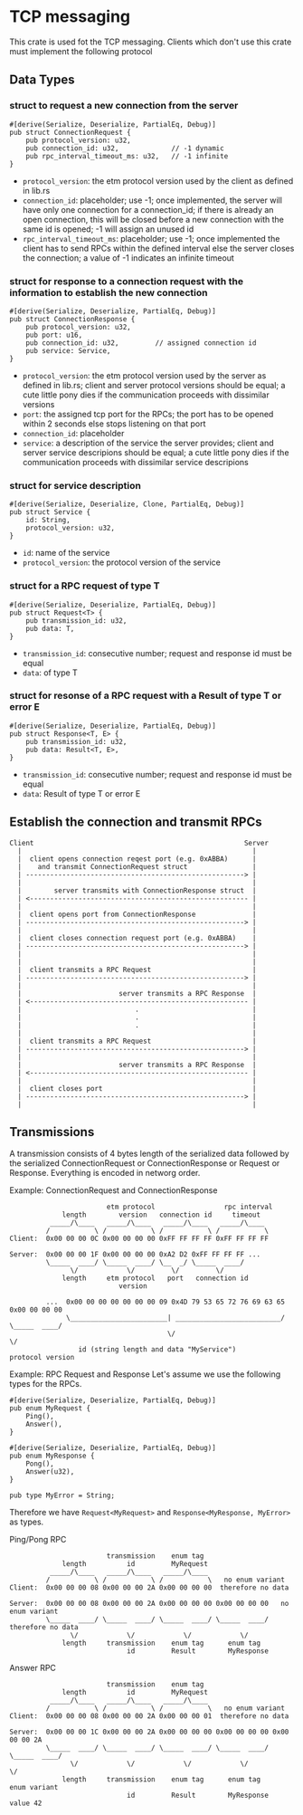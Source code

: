 # TCP messaging
This crate is used fot the TCP messaging. Clients which don't use this crate must implement the following protocol

## Data Types

### struct to request a new connection from the server

```
#[derive(Serialize, Deserialize, PartialEq, Debug)]
pub struct ConnectionRequest {
    pub protocol_version: u32,
    pub connection_id: u32,             // -1 dynamic
    pub rpc_interval_timeout_ms: u32,   // -1 infinite
}
```

+ `protocol_version`: the etm protocol version used by the client as defined in lib.rs
+ `connection_id`: placeholder; use -1; once implemented, the server will have only one connection for a connection_id; if there is already an open connection, this will be closed before a new connection with the same id is opened; -1 will assign an unused id
+ `rpc_interval_timeout_ms`: placeholder; use -1; once implemented the client has to send RPCs within the defined interval else the server closes the connection; a value of -1 indicates an infinite timeout


### struct for response to a connection request with the information to establish the new connection

```
#[derive(Serialize, Deserialize, PartialEq, Debug)]
pub struct ConnectionResponse {
    pub protocol_version: u32,
    pub port: u16,
    pub connection_id: u32,         // assigned connection id
    pub service: Service,
}
```

+ `protocol_version`: the etm protocol version used by the server as defined in lib.rs; client and server protocol versions should be equal; a cute little pony dies if the communication proceeds with dissimilar versions
+ `port`: the assigned tcp port for the RPCs; the port has to be opened within 2 seconds else stops listening on that port
+ `connection_id`: placeholder
+ `service`: a description of the service the server provides; client and server service descripions should be equal; a cute little pony dies if the communication proceeds with dissimilar service descripions


### struct for service description

```
#[derive(Serialize, Deserialize, Clone, PartialEq, Debug)]
pub struct Service {
    id: String,
    protocol_version: u32,
}
```

+ `id`: name of the service
+ `protocol_version`: the protocol version of the service


### struct for a RPC request of type T

```
#[derive(Serialize, Deserialize, PartialEq, Debug)]
pub struct Request<T> {
    pub transmission_id: u32,
    pub data: T,
}
```

+ `transmission_id`: consecutive number; request and response id must be equal
+ `data`: of type T


### struct for resonse of a RPC request with a Result of type T or error E

```
#[derive(Serialize, Deserialize, PartialEq, Debug)]
pub struct Response<T, E> {
    pub transmission_id: u32,
    pub data: Result<T, E>,
}
```

+ `transmission_id`: consecutive number; request and response id must be equal
+ `data`: Result of type T or error E


## Establish the connection and transmit RPCs
```
Client                                                    Server
  |                                                         |
  |  client opens connection reqest port (e.g. 0xABBA)      |
  |    and transmit ConnectionRequest struct                |
  | ------------------------------------------------------> |
  |                                                         |
  |        server transmits with ConnectionResponse struct  |
  | <------------------------------------------------------ |
  |                                                         |
  |  client opens port from ConnectionResponse              |
  | ------------------------------------------------------> |
  |                                                         |
  |  client closes connection request port (e.g. 0xABBA)    |
  | ------------------------------------------------------> |
  |                                                         |
  |                                                         |
  |  client transmits a RPC Request                         |
  | ------------------------------------------------------> |
  |                                                         |
  |                        server transmits a RPC Response  |
  | <------------------------------------------------------ |
  |                            .                            |
  |                            .                            |
  |                            .                            |
  |                                                         |
  |  client transmits a RPC Request                         |
  | ------------------------------------------------------> |
  |                                                         |
  |                        server transmits a RPC Response  |
  | <------------------------------------------------------ |
  |                                                         |
  |  client closes port                                     |
  | ------------------------------------------------------> |
  |                                                         |
```

## Transmissions
A transmission consists of 4 bytes length of the serialized data followed by the serialized ConnectionRequest or ConnectionResponse or Request or Response. Everything is encoded in networg order.

Example: ConnectionRequest and ConnectionResponse
```
                        etm protocol                 rpc interval
             length        version   connection id     timeout
          _____/\____   _____/\____   _____/\____   _____/\____
         /           \ /           \ /           \ /           \
Client:  0x00 00 00 0C 0x00 00 00 00 0xFF FF FF FF 0xFF FF FF FF

Server:  0x00 00 00 1F 0x00 00 00 00 0xA2 D2 0xFF FF FF FF ...
         \_____  ____/ \_____  ____/ \__  _/ \_____  ____/
               \/            \/         \/         \/
             length     etm protocol   port   connection id
                           version

         ...  0x00 00 00 00 00 00 00 09 0x4D 79 53 65 72 76 69 63 65 0x00 00 00 00
              \________________________| __________________________/ \_____  ____/
                                       \/                                  \/
                 id (string length and data "MyService")            protocol version
```


Example: RPC Request and Response
Let's assume we use the following types for the RPCs.
```
#[derive(Serialize, Deserialize, PartialEq, Debug)]
pub enum MyRequest {
    Ping(),
    Answer(),
}

#[derive(Serialize, Deserialize, PartialEq, Debug)]
pub enum MyResponse {
    Pong(),
    Answer(u32),
}

pub type MyError = String;
```
Therefore we have `Request<MyRequest>` and `Response<MyResponse, MyError>` as types.

Ping/Pong RPC
```
                        transmission    enum tag
             length          id         MyRequest
          _____/\____   _____/\____   _____/\____
         /           \ /           \ /           \   no enum variant
Client:  0x00 00 00 08 0x00 00 00 2A 0x00 00 00 00  therefore no data

Server:  0x00 00 00 08 0x00 00 00 2A 0x00 00 00 00 0x00 00 00 00   no enum variant
         \_____  ____/ \_____  ____/ \_____  ____/ \_____  ____/  therefore no data
               \/            \/            \/            \/
             length     transmission    enum tag      enum tag
                             id         Result        MyResponse
```

Answer RPC
```
                        transmission    enum tag
             length          id         MyRequest
          _____/\____   _____/\____   _____/\____
         /           \ /           \ /           \   no enum variant
Client:  0x00 00 00 08 0x00 00 00 2A 0x00 00 00 01  therefore no data

Server:  0x00 00 00 1C 0x00 00 00 2A 0x00 00 00 00 0x00 00 00 00 0x00 00 00 2A
         \_____  ____/ \_____  ____/ \_____  ____/ \_____  ____/ \_____  ____/
               \/            \/            \/            \/            \/
             length     transmission    enum tag      enum tag     enum variant
                             id         Result        MyResponse     value 42
```
